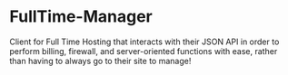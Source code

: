 # FullTime-Manager
Client for Full Time Hosting that interacts with their JSON API in order to perform billing, firewall, and server-oriented functions with ease, rather than having to always go to their site to manage!
